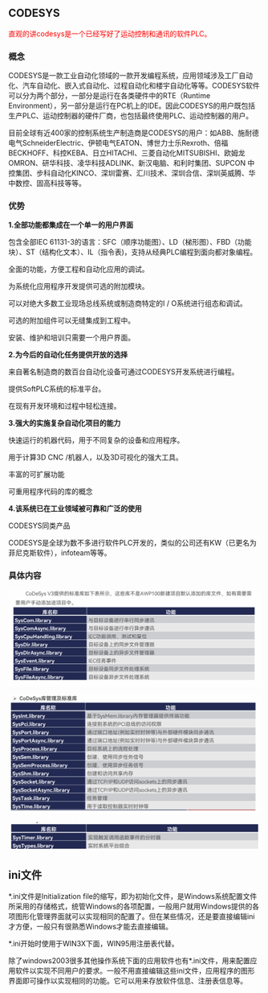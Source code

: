## CODESYS

<font color=red>直观的讲codesys是一个已经写好了运动控制和通讯的软件PLC。</font>

### 概念

CODESYS是一款工业自动化领域的一款开发编程系统，应用领域涉及工厂自动化、汽车自动化、嵌入式自动化、过程自动化和楼宇自动化等等。CODESYS软件可以分为两个部分，一部分是运行在各类硬件中的RTE（Runtime Environment），另一部分是运行在PC机上的IDE。因此CODESYS的用户既包括生产PLC、运动控制器的硬件厂商，也包括最终使用PLC、运动控制器的用户。



目前全球有近400家的控制系统生产制造商是CODESYS的用户：如ABB、施耐德电气SchneiderElectric、伊顿电气EATON、博世力士乐Rexroth、倍福BECKHOFF、科控KEBA、日立HITACHI、三菱自动化MITSUBISHI、欧姆龙OMRON、研华科技、凌华科技ADLINK、新汉电脑、和利时集团、SUPCON 中控集团、步科自动化KINCO、深圳雷赛、汇川技术、深圳合信、深圳英威腾、华中数控、固高科技等等。

### 优势

**1.全部功能都集成在一个单一的用户界面**

包含全部IEC 61131-3的语言：SFC（顺序功能图）、LD（梯形图）、FBD（功能块）、ST（结构化文本）、IL（指令表)，支持从经典PLC编程到面向都对象编程。

全面的功能，方便工程和自动化应用的调试。

为系统化应用程序开发提供可选的附加模块。

可以对绝大多数工业现场总线系统或制造商特定的I / O系统进行组态和调试。

可选的附加组件可以无缝集成到工程中。

安装、维护和培训只需要一个用户界面。

**2.为今后的自动化任务提供开放的选择**

来自著名制造商的数百台自动化设备可通过CODESYS开发系统进行编程。

提供SoftPLC系统的标准平台。

在现有开发环境和过程中轻松连接。

**3.强大的实施复杂自动化项目的能力**

快速运行的机器代码，用于不同复杂的设备和应用程序。

用于计算3D CNC /机器人，以及3D可视化的强大工具。

丰富的可扩展功能

可重用程序代码的库的概念

**4.该系统已在工业领域被可靠和广泛的使用**

CODESYS同类产品

CODESYS是全球为数不多进行软件PLC开发的，类似的公司还有KW（已更名为菲尼克斯软件），infoteam等等。

### 具体内容

![image-20241127173532906](工控.assets/image-20241127173532906.png)

![image-20241127173752416](工控.assets/image-20241127173752416.png)

![image-20241127173806670](工控.assets/image-20241127173806670.png)





## ini文件

*.ini文件是Initialization file的缩写，即为初始化文件，是Windows系统配置文件所采用的存储格式，统管Windows的各项配置，一般用户就用Windows提供的各项图形化管理界面就可以实现相同的配置了。但在某些情况，还是要直接编辑ini才方便，一般只有很熟悉Windows才能去直接编辑。

*.ini开始时使用于WIN3X下面，WIN95用注册表代替。

除了windows2003很多其他操作系统下面的应用软件也有*.ini文件，用来配置应用软件以实现不同用户的要求。一般不用直接编辑这些ini文件，应用程序的图形界面即可操作以实现相同的功能。它可以用来存放软件信息、注册表信息等。


